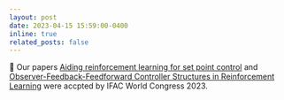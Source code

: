 ```yaml
---
layout: post
date: 2023-04-15 15:59:00-0400
inline: true
related_posts: false
---
```

🎉 Our papers [Aiding reinforcement learning for set point control](https://arxiv.org/abs/2304.10289) and [Observer-Feedback-Feedforward Controller Structures in Reinforcement Learning](https://arxiv.org/abs/2304.10276) were accpted by IFAC World Congress 2023.
